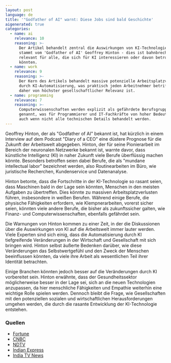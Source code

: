 ```yaml
---
layout: post
language: de
title: '"Godfather of AI" warnt: Diese Jobs sind bald Geschichte'
aigenerated: true
categories:
  - name: ai
    relevance: 10
    reasoning: >-
      Der Artikel behandelt zentral die Auswirkungen von KI-Technologie und
      stammt vom 'Godfather of AI' Geoffrey Hinton - dies ist bahnbrechend
      relevant für alle, die sich für KI interessieren oder davon betroffen sein
      könnten.
  - name: work
    relevance: 9
    reasoning: >-
      Der Kern des Artikels behandelt massive potenzielle Arbeitsplatzverluste
      durch KI-Automatisierung, was praktisch jeden Arbeitnehmer betrifft und
      daher von höchster gesellschaftlicher Relevanz ist.
  - name: programming
    relevance: 7
    reasoning: >-
      Computerwissenschaften werden explizit als gefährdete Berufsgruppe
      genannt, was für Programmierer und IT-Fachkräfte von hoher Bedeutung ist,
      auch wenn nicht alle technischen Details behandelt werden.
---
```


Geoffrey Hinton, der als "Godfather of AI" bekannt ist, hat kürzlich in einem Interview auf dem Podcast "Diary of a CEO" eine düstere Prognose für die Zukunft der Arbeitswelt abgegeben. Hinton, der für seine Pionierarbeit im Bereich der neuronalen Netzwerke bekannt ist, warnte davor, dass künstliche Intelligenz (KI) in naher Zukunft viele Berufe überflüssig machen könnte. Besonders betroffen seien dabei Berufe, die als "mundane intellectual labor" bezeichnet werden, also Routinearbeiten im Büro, wie juristische Recherchen, Kundenservice und Datenanalyse.

<!--more-->

Hinton betonte, dass die Fortschritte in der KI-Technologie so rasant seien, dass Maschinen bald in der Lage sein könnten, Menschen in den meisten Aufgaben zu übertreffen. Dies könnte zu massiven Arbeitsplatzverlusten führen, insbesondere in weißen Berufen. Während einige Berufe, die physische Fähigkeiten erfordern, wie Klempnerarbeiten, vorerst sicher seien, könnten viele andere Berufe, die bisher als zukunftssicher galten, wie Finanz- und Computerwissenschaften, ebenfalls gefährdet sein.

Die Warnungen von Hinton kommen zu einer Zeit, in der die Diskussionen über die Auswirkungen von KI auf die Arbeitswelt immer lauter werden. Viele Experten sind sich einig, dass die Automatisierung durch KI tiefgreifende Veränderungen in der Wirtschaft und Gesellschaft mit sich bringen wird. Hinton selbst äußerte Bedenken darüber, wie diese Veränderungen das Selbstwertgefühl und den Zweck der Menschen beeinflussen könnten, da viele ihre Arbeit als wesentlichen Teil ihrer Identität betrachten.

Einige Branchen könnten jedoch besser auf die Veränderungen durch KI vorbereitet sein. Hinton erwähnte, dass der Gesundheitssektor möglicherweise besser in der Lage sei, sich an die neuen Technologien anzupassen, da hier menschliche Fähigkeiten und Empathie weiterhin eine wichtige Rolle spielen werden. Dennoch bleibt die Frage, wie Gesellschaften mit den potenziellen sozialen und wirtschaftlichen Herausforderungen umgehen werden, die durch die rasante Entwicklung der KI-Technologie entstehen.

### Quellen
- [Fortune](https://fortune.com/2025/06/17/godfather-of-ai-google-geoffery-hinton-tech-job-wipeout-healthcare-anthropic-deepmind/)
- [CNBC](https://www.cnbc.com/2025/06/17/ai-godfather-geoffrey-hinton-theres-a-chance-that-ai-could-displace-humans.html)
- [NDTV](https://www.ndtv.com/feature/geoffrey-hinton-godfather-of-ai-warns-these-jobs-will-vanish-but-a-few-stand-strong-8691402)
- [Indian Express](https://indianexpress.com/article/technology/artificial-intelligence/geoffrey-hinton-ai-warns-of-job-loss-digital-immortality-and-existential-risk-10071568/)
- [India TV News](https://www.indiatvnews.com/technology/news/godfather-of-ai-geoffrey-hinton-warns-most-jobs-at-risk-from-ai-only-a-few-will-be-safe-2025-06-18-995162)
